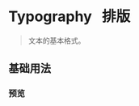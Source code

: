 
<script setup>
  import TypographyDemo from "../components/typography-demo.vue"
</script>

# Typography &nbsp; 排版

> 文本的基本格式。
>
## 基础用法

### 预览


<typography-demo/>
